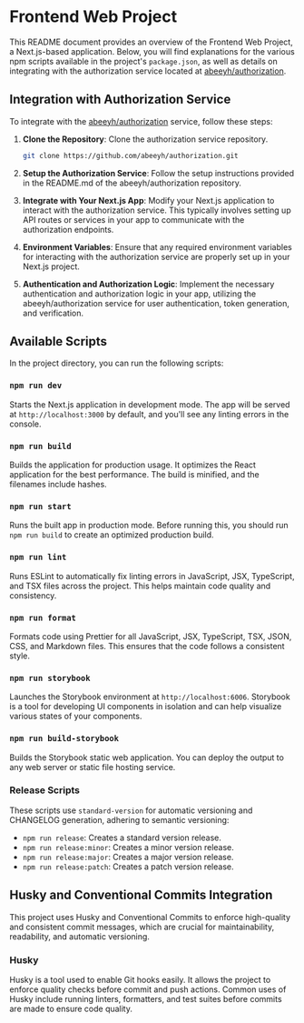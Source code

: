 # Frontend Web Project

This README document provides an overview of the Frontend Web Project, a Next.js-based application. Below, you will find explanations for the various npm scripts available in the project's `package.json`, as well as details on integrating with the authorization service located at [abeeyh/authorization](https://github.com/abeeyh/authorization).

## Integration with Authorization Service

To integrate with the [abeeyh/authorization](https://github.com/abeeyh/authorization) service, follow these steps:

1. **Clone the Repository**: Clone the authorization service repository.

   ```sh
   git clone https://github.com/abeeyh/authorization.git
   ```

2. **Setup the Authorization Service**: Follow the setup instructions provided in the README.md of the abeeyh/authorization repository.

3. **Integrate with Your Next.js App**: Modify your Next.js application to interact with the authorization service. This typically involves setting up API routes or services in your app to communicate with the authorization endpoints.

4. **Environment Variables**: Ensure that any required environment variables for interacting with the authorization service are properly set up in your Next.js project.

5. **Authentication and Authorization Logic**: Implement the necessary authentication and authorization logic in your app, utilizing the abeeyh/authorization service for user authentication, token generation, and verification.

## Available Scripts

In the project directory, you can run the following scripts:

### `npm run dev`

Starts the Next.js application in development mode. The app will be served at `http://localhost:3000` by default, and you'll see any linting errors in the console.

### `npm run build`

Builds the application for production usage. It optimizes the React application for the best performance. The build is minified, and the filenames include hashes.

### `npm run start`

Runs the built app in production mode. Before running this, you should run `npm run build` to create an optimized production build.

### `npm run lint`

Runs ESLint to automatically fix linting errors in JavaScript, JSX, TypeScript, and TSX files across the project. This helps maintain code quality and consistency.

### `npm run format`

Formats code using Prettier for all JavaScript, JSX, TypeScript, TSX, JSON, CSS, and Markdown files. This ensures that the code follows a consistent style.

### `npm run storybook`

Launches the Storybook environment at `http://localhost:6006`. Storybook is a tool for developing UI components in isolation and can help visualize various states of your components.

### `npm run build-storybook`

Builds the Storybook static web application. You can deploy the output to any web server or static file hosting service.

### Release Scripts

These scripts use `standard-version` for automatic versioning and CHANGELOG generation, adhering to semantic versioning:

- `npm run release`: Creates a standard version release.
- `npm run release:minor`: Creates a minor version release.
- `npm run release:major`: Creates a major version release.
- `npm run release:patch`: Creates a patch version release.

## Husky and Conventional Commits Integration

This project uses Husky and Conventional Commits to enforce high-quality and consistent commit messages, which are crucial for maintainability, readability, and automatic versioning.

### Husky

Husky is a tool used to enable Git hooks easily. It allows the project to enforce quality checks before commit and push actions. Common uses of Husky include running linters, formatters, and test suites before commits are made to ensure code quality.
